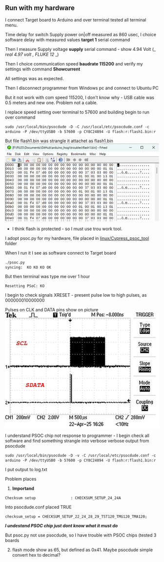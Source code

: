 ## Run with my hardware
I connect Target board to Arduino and over terminal tested all terminal menu.

Time delay for switch Supply power on|off measured as 860 usec, I choice software delay with measured values **target 1** serial command

Then I measure Supply voltage **supply** serial command - show 4.94 Volt (_ _real 4.97 volt , FLUKE 12_ _)

Then I choice communication speed **baudrate 115200** and verify my settings with command **Showcurrent**

All settings was as expected.

Then I disconnect programmer from Windows pc and connect to Ubuntu PC

But it not work with com speed 115200, I don't know why - USB cable was 0.5 meters and new one. Problem not a cable.

I replace speed setting over terminal to 57600 and building begin to run over command
```
sudo /usr/local/bin/psocdude -D -C /usr/local/etc/psocdude.conf -c arduino -P /dev/ttyUSB0 -b 57600 -p CY8C24894 -U flash:r:flash1.bin:r
```

But file flash1.bin was strangle it attachet as flash1.bin
![](./flash1.jpg)


 - I think flash is protected - so I must use trou work tool. 


I adopt psoc.py for my hardware, file placed in <ins>linux/Cypress_psoc_tool</ins> folder

When I run it I see as software connect to Target board 
``` 
./psoc.py 
syncing:  KO KO KO OK 
```

But then terminal was type me over 1 hour
```
Resetting PSoC: KO
```
I begin to check signals XRESET - present pulse low to high pulses, as 000000010000000

Pulses on CLK and DATA pins show on picture
![](./pulses.jpg)

I understand PSOC chip not response to programmer - I begin check all software and find something strangle into verbose  verbose output from psocdude
```
sudo /usr/local/bin/psocdude -D -v -C /usr/local/etc/psocdude.conf -c arduino -P /dev/ttyUSB0 -b 57600 -p CY8C24894 -U flash:r:flash1.bin:r
```

I put output to log.txt

Problem places

1. **Importand**

```
Checksum setup                : CHECKSUM_SETUP_24_24A
```

Into psocdude.conf placed TRUE 
```
checksum_setup = CHECKSUM_SETUP_22_24_28_29_TST120_TMG120_TMA120;
```

***I undestand PSOC chip just dont know what it must do***

But psoc.py not use psocdude, so I have trouble with PSOC chips (tested 3 boards

2. flash mode show as 65, but defined as 0x41. Maybe psocdude simple convert hex to decimal?


